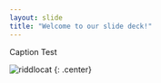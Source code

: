 ```yaml
---
layout: slide
title: "Welcome to our slide deck!"
---
```


Caption Test

![riddlocat](https://octodex.github.com/images/riddlocat.png)
{: .center}
